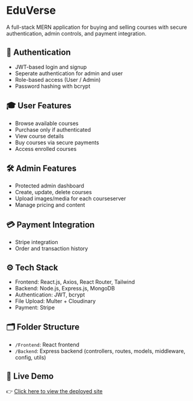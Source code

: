 # EduVerse

A full-stack MERN application for buying and selling courses with secure authentication, admin controls, and payment integration.

## 🔐 Authentication
- JWT-based login and signup
- Seperate authentication for admin and user
- Role-based access (User / Admin)
- Password hashing with bcrypt

## 🎓 User Features
- Browse available courses
- Purchase only if authenticated
- View course details
- Buy courses via secure payments
- Access enrolled courses

## 🛠️ Admin Features
- Protected admin dashboard
- Create, update, delete courses
- Upload images/media for each courseserver
- Manage pricing and content

## 💳 Payment Integration
- Stripe integration
- Order and transaction history

## ⚙️ Tech Stack
- Frontend: React.js, Axios, React Router, Tailwind
- Backend: Node.js, Express.js, MongoDB
- Authentication: JWT, bcrypt
- File Upload: Multer + Cloudinary
- Payment: Stripe 

## 🗂️ Folder Structure
- `/Frontend`: React frontend
- `/Backend`: Express backend (controllers, routes, models, middleware, config, utils)

## 🔗 Live Demo

👉 [Click here to view the deployed site](https://edu-verse-vert.vercel.app/)
